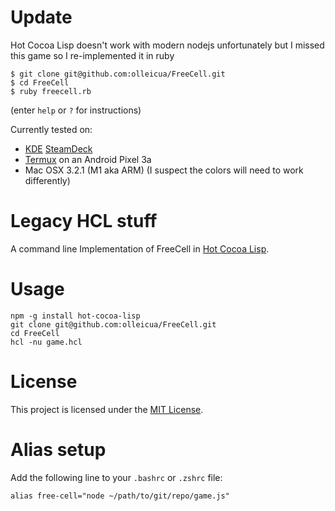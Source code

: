 Update
===
Hot Cocoa Lisp doesn't work with modern nodejs unfortunately but I missed this game so I re-implemented it in ruby

    $ git clone git@github.com:olleicua/FreeCell.git
    $ cd FreeCell
    $ ruby freecell.rb

(enter `help` or `?` for instructions)

Currently tested on:
- [KDE](https://kde.org/) [SteamDeck](https://www.steamdeck.com/en/)
- [Termux](https://termux.dev/en/) on an Android Pixel 3a
- Mac OSX 3.2.1 (M1 aka ARM) (I suspect the colors will need to work differently)

Legacy HCL stuff
===

A command line Implementation of FreeCell in [Hot Cocoa Lisp](https://github.com/olleicua/hcl).

Usage
===

    npm -g install hot-cocoa-lisp
    git clone git@github.com:olleicua/FreeCell.git
    cd FreeCell
    hcl -nu game.hcl

License
===

This project is licensed under the [MIT License](http://opensource.org/licenses/MIT).

Alias setup
===

Add the following line to your `.bashrc` or `.zshrc` file:

    alias free-cell="node ~/path/to/git/repo/game.js"
